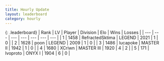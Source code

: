 ```yaml
---
title: Hourly Update
layout: leaderboard
category: hourly
---
```


{: .leaderboard}
| Rank | LV | Player | Division | Elo | Wins | Losses |
| --- | --- | --- | --- | --- | --- | --- |
| <span data-change="0">1</span> | 1458 | <span title="ID: 402846">RefractedSktima</span> | LEGEND | <span data-change="0">2021</span> | <span data-change="0">1</span> | <span data-change="0">0</span> |
| <span data-change="-">2</span> | 1628 | <span title="ID: 540690">poon</span> | LEGEND | <span data-change="-">2009</span> | <span data-change="-">1</span> | <span data-change="-">0</span> |
| <span data-change="-">3</span> | 1486 | <span title="ID: 41925">lucapoke</span> | MASTER II | <span data-change="-">1942</span> | <span data-change="-">1</span> | <span data-change="-">0</span> |
| <span data-change="1">4</span> | 1680 | <span title="ID: 448883">XCriwn</span> | MASTER III | <span data-change="40">1920</span> | <span data-change="3">4</span> | <span data-change="1">2</span> |
| <span data-change="-3">5</span> | 171 | <span title="ID: 643183">Ivoproto</span> | ONYX I | <span data-change="0">1904</span> | <span data-change="0">6</span> | <span data-change="0">0</span> |